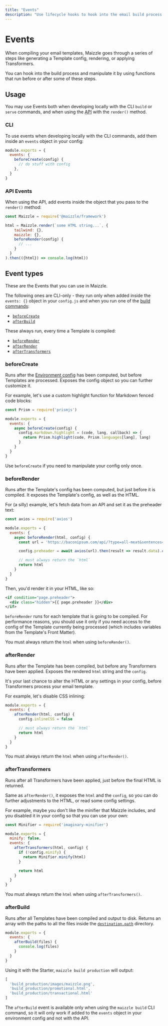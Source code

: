 ```yaml
---
title: "Events"
description: "Use lifecycle hooks to hook into the email build process at specific points in time"
---
```


# Events

When compiling your email templates, Maizzle goes through a series of steps like generating a Template config, rendering, or applying Transformers.

You can hook into the build process and manipulate it by using functions that run before or after some of these steps.

## Usage

You may use Events both when developing locally with the CLI `build` or `serve` commands, and when using the [API](/docs/api) with the `render()` method.

### CLI

To use events when developing locally with the CLI commands, add them inside an `events` object in your config:

<code-sample title="config.js">

  ```js
  module.exports = {
    events: {
      beforeCreate(config) {
        // do stuff with config
      },
    }
  }
  ```

</code-sample>

### API Events

When using the API, add events inside the object that you pass to the `render()` method:

<code-sample title="app.js">

  ```js
  const Maizzle = require('@maizzle/framework')

  html = Maizzle.render(`some HTML string...`, {
      tailwind: {},
      maizzle: {},
      beforeRender(config) {
        // ...
      }
    }
  ).then(({html}) => console.log(html))
  ```

</code-sample>

## Event types

These are the Events that you can use in Maizzle.

The following ones are CLI-only - they run only when added inside the `events: {}` object in your `config.js` and when you run one of the [build commands](/docs/cli#development):

- [`beforeCreate`](#beforecreate)
- [`afterBuild`](#afterbuild)

These always run, every time a Template is compiled:

- [`beforeRender`](#beforerender)
- [`afterRender`](#afterrender)
- [`afterTransformers`](#aftertransformers)

### beforeCreate

Runs after the [Environment config](/docs/environments) has been computed, but before Templates are processed.
Exposes the config object so you can further customize it.

For example, let's use a custom highlight function for Markdown fenced code blocks:

<code-sample title="config.js">

  ```js
  const Prism = require('prismjs')

  module.exports = {
    events: {
      async beforeCreate(config) {
        config.markdown.highlight = (code, lang, callback) => {
          return Prism.highlight(code, Prism.languages[lang], lang)
        }
      }
    }
  }
  ```

</code-sample>

<alert>Use `beforeCreate` if you need to manipulate your config only once.</alert>

### beforeRender

Runs after the Template's config has been computed, but just before it is compiled.
It exposes the Template's config, as well as the HTML.

For (a silly) example, let's fetch data from an API and set it as the preheader text:

<code-sample title="config.js">

  ```js
  const axios = require('axios')

  module.exports = {
    events: {
      async beforeRender(html, config) {
        const url = 'https://baconipsum.com/api/?type=all-meat&sentences=1&start-with-lorem=1'

        config.preheader = await axios(url).then(result => result.data).catch(error => 'Could not fetch preheader, using default one.')

        // must always return the `html`
        return html
      }
    }
  }
  ```

</code-sample>

Then, you'd render it in your HTML, like so:

<code-sample title="src/layouts/main.html">

  ```xml
  <if condition="page.preheader">
    <div class="hidden">{{ page.preheader }}</div>
  </if>
  ```

</code-sample>

<alert>`beforeRender` runs for each template that is going to be compiled. For performance reasons, you should use it only if you need access to the config of the Template currently being processed (which includes variables from the Template's Front Matter).</alert>

<alert type="warning">You must always return the `html` when using `beforeRender()`.</alert>

### afterRender

Runs after the Template has been compiled, but before any Transformers have been applied.
Exposes the rendered `html` string and the `config`.

It's your last chance to alter the HTML or any settings in your config, before Transformers process your email template.

For example, let's disable CSS inlining:

<code-sample title="config.js">

  ```js
  module.exports = {
    events: {
      afterRender(html, config) {
        config.inlineCSS = false

        // must always return the `html`
        return html
      }
    }
  }
  ```

</code-sample>

<alert type="warning">You must always return the `html` when using `afterRender()`.</alert>

### afterTransformers

Runs after all Transformers have been applied, just before the final HTML is returned.

Same as `afterRender()`, it exposes the `html` and the `config`, so you can do further adjustments to the HTML, or read some config settings.

For example, maybe you don't like the minifier that Maizzle includes, and you disabled it in your config so that you can use your own:

<code-sample title="config.js">

  ```js
  const Minifier = require('imaginary-minifier')

  module.exports = {
    minify: false,
    events: {
      afterTransformers(html, config) {
        if (!config.minify) {
          return Minifier.minify(html)
        }

        return html
      }
    }
  }
  ```

</code-sample>

<alert type="warning">You must always return the `html` when using `afterTransformers()`.</alert>

### afterBuild

Runs after all Templates have been compiled and output to disk.
Returns an array with the paths to all the files inside the [`destination.path`](/docs/configuration/templates#path) directory.

<code-sample title="config.js">

  ```js
  module.exports = {
    events: {
      afterBuild(files) {
        console.log(files)
      }
    }
  }
  ```

</code-sample>

Using it with the Starter, `maizzle build production` will output:

```js
[
  'build_production/images/maizzle.png',
  'build_production/promotional.html',
  'build_production/transactional.html'
]
```

<alert type="warning">The `afterBuild` event is available only when using the `maizzle build` CLI command, so it will only work if added to the `events` object in your environment config and not with the API.</alert>
